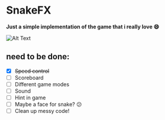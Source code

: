 # SnakeFX

**Just a simple implementation of the game that i really love :smile:**


![Alt Text](https://cdn.pbrd.co/images/HUW3218.png)


## need to be done:
- [X] ~~Speed control~~
- [ ] Scoreboard
- [ ] Different game modes
- [ ] Sound
- [ ] Hint in game
- [ ] Maybe a face for snake? :confused:
- [ ] Clean up messy code!
